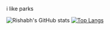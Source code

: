 i like parks


![Rishabh's GitHub stats](https://github-readme-stats.vercel.app/api?username=sudo-Mystic&show_icons=true&theme=codeSTACKr&include_all_commits=true)
[![Top Langs](https://github-readme-stats.vercel.app/api/top-langs/?username=sudo-Mystic&layout=compact&theme=codeSTACKr)](https://github.com/sudo-Mystic/github-readme-stats)

<!--
**sudo-Mystic/sudo-Mystic** is a ✨ _special_ ✨ repository because its `README.md` (this file) appears on your GitHub profile.

Here are some ideas to get you started:

- 🔭 I’m currently working on ...
- 🌱 I’m currently learning ...
- 👯 I’m looking to collaborate on ...
- 🤔 I’m looking for help with ...
- 💬 Ask me about ...
- 📫 How to reach me: ...
- 😄 Pronouns: ...
- ⚡ Fun fact: ...
-->
